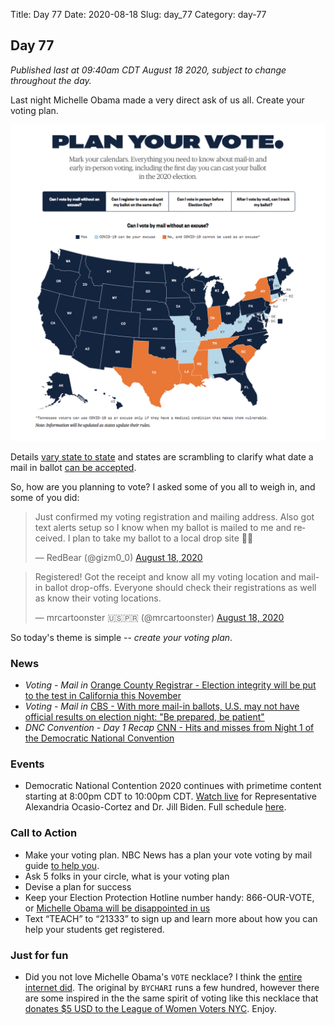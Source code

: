 Title: Day 77
Date: 2020-08-18
Slug: day_77
Category: day-77

## Day 77   

_Published last at 09:40am CDT August 18 2020, subject to change throughout the day._

Last night Michelle Obama made a very direct ask of us all. Create your voting plan.

<img src="/theme/images/vote-by-state.png" alt="Plan your vote"/>

Details [vary state to state](https://www.nbcnews.com/specials/plan-your-vote-state-by-state-guide-voting-by-mail-early-in-person-voting-election/) and states are scrambling to clarify what date a mail in ballot [can be accepted](https://www.npr.org/2020/07/13/889751095/signed-sealed-undelivered-thousands-of-mail-in-ballots-rejected-for-tardiness). 

So, how are you planning to vote? I asked some of you all to weigh in, and some of you did:

<blockquote class="twitter-tweet"><p lang="en" dir="ltr">Just confirmed my voting registration and mailing address. Also got text alerts setup so I know when my ballot is mailed to me and received. I plan to take my ballot to a local drop site 👍🏻</p>&mdash; RedBear (@gizm0_0) <a href="https://twitter.com/gizm0_0/status/1295560853593264128?ref_src=twsrc%5Etfw">August 18, 2020</a></blockquote> <script async src="https://platform.twitter.com/widgets.js" charset="utf-8"></script> 

<blockquote class="twitter-tweet"><p lang="en" dir="ltr">Registered! Got the receipt and know all my voting location and mail-in ballot drop-offs. Everyone should check their registrations as well as know their voting locations.</p>&mdash; mrcartoonster 🇺🇸🇵🇷 (@mrcartoonster) <a href="https://twitter.com/mrcartoonster/status/1295559663493107712?ref_src=twsrc%5Etfw">August 18, 2020</a></blockquote> <script async src="https://platform.twitter.com/widgets.js" charset="utf-8"></script> 

So today's theme is simple -- *create your voting plan*.

### News

- *Voting - Mail in* [Orange County Registrar - Election integrity will be put to the test in California this November](https://www.ocregister.com/2020/08/08/election-integrity-will-be-put-to-the-test-in-california-this-november/)
- *Voting - Mail in* [CBS - With more mail-in ballots, U.S. may not have official results on election night: "Be prepared, be patient"](https://www.cbsnews.com/news/2020-election-mail-in-ballots-vote/)
- *DNC Convention - Day 1 Recap* [CNN - Hits and misses from Night 1 of the Democratic National Convention](https://www.cnn.com/2020/08/17/politics/democrats-analysis-best-worst-dnc/index.html)

### Events

- Democratic National Contention 2020 continues with primetime content starting at 8:00pm CDT to 10:00pm CDT. [Watch live](https://www.demconvention.com/) for Representative Alexandria Ocasio-Cortez and Dr. Jill Biden. Full schedule [here](https://www.demconvention.com/schedule-and-speakers/).

### Call to Action

- Make your voting plan. NBC News has a plan your vote voting by mail guide [to help you](https://www.nbcnews.com/specials/plan-your-vote-state-by-state-guide-voting-by-mail-early-in-person-voting-election/).
- Ask 5 folks in your circle, what is your voting plan
- Devise a plan for success
- Keep your Election Protection Hotline number handy: 866-OUR-VOTE, or [Michelle Obama will be disappointed in us](https://www.whenweallvote.org/when-we-all-vote-co-chair-michelle-obama-announces-new-initiative-for-educators/)
- Text “TEACH” to “21333” to sign up and learn more about how you can help your students get registered.

### Just for fun

- Did you not love Michelle Obama's `VOTE` necklace? I think the [entire internet did](https://www.cnn.com/2020/08/18/politics/michelle-obama-necklace-vote/index.html). The original by `BYCHARI` runs a few hundred, however there are some inspired in the the same spirit of voting like this necklace that [donates $5 USD to the League of Women Voters NYC](https://www.uncommongoods.com/product/the-vote-necklace). Enjoy.